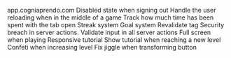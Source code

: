 app.cogniaprendo.com
Disabled state when signing out
Handle the user reloading when in the middle of a game
Track how much time has been spent with the tab open
Streak system
Goal system
Revalidate tag
Security breach in server actions. Validate input in all server actions
Full screen when playing
Responsive tutorial
Show tutorial when reaching a new level
Confeti when increasing level
Fix jiggle when transforming button
